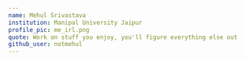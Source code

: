 ```yaml
---
name: Mehul Srivastava
institution: Manipal University Jaipur
profile_pic: me_irl.png
quote: Work on stuff you enjoy, you'll figure everything else out
github_user: notmehul 
---
```

